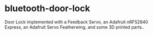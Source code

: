 # bluetooth-door-lock
Door Lock implemented with a Feedback Servo, an Adafruit nRF52840 Express, an Adafruit Servo Featherwing, and some 3D printed parts..
